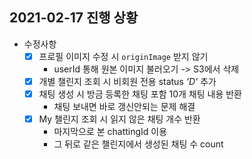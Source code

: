 ## 2021-02-17 진행 상황

- 수정사항
    - [x] 프로필 이미지 수정 시 `originImage` 받지 않기
        - userId 통해 원본 이미지 불러오기 -> S3에서 삭제
    - [x] 개별 챌린지 조회 시 비회원 전용 status *'D'* 추가
    - [x] 채팅 생성 시 방금 등록한 채팅 포함 10개 채팅 내용 반환
        - 채팅 보내면 바로 갱신안되는 문제 해결
    - [x] My 챌린지 조회 시 읽지 않은 채팅 개수 반환
        - 마지막으로 본 chattingId 이용
        - 그 뒤로 같은 챌린지에서 생성된 채팅 수 count
